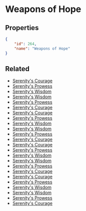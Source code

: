 # Weapons of Hope

<no description available>

## Properties

```json
{
    "id": 264,
    "name": "Weapons of Hope"
}
```

## Related

- [Serenity's Courage](../items/16945-serenity-s-courage.md)
- [Serenity's Prowess](../items/16953-serenity-s-prowess.md)
- [Serenity's Wisdom](../items/16961-serenity-s-wisdom.md)
- [Serenity's Wisdom](../items/16960-serenity-s-wisdom.md)
- [Serenity's Prowess](../items/16952-serenity-s-prowess.md)
- [Serenity's Courage](../items/16944-serenity-s-courage.md)
- [Serenity's Courage](../items/16943-serenity-s-courage.md)
- [Serenity's Prowess](../items/16951-serenity-s-prowess.md)
- [Serenity's Wisdom](../items/16954-serenity-s-wisdom.md)
- [Serenity's Wisdom](../items/16959-serenity-s-wisdom.md)
- [Serenity's Prowess](../items/16950-serenity-s-prowess.md)
- [Serenity's Courage](../items/16942-serenity-s-courage.md)
- [Serenity's Courage](../items/16941-serenity-s-courage.md)
- [Serenity's Prowess](../items/16949-serenity-s-prowess.md)
- [Serenity's Wisdom](../items/16958-serenity-s-wisdom.md)
- [Serenity's Wisdom](../items/16957-serenity-s-wisdom.md)
- [Serenity's Prowess](../items/16948-serenity-s-prowess.md)
- [Serenity's Courage](../items/16940-serenity-s-courage.md)
- [Serenity's Courage](../items/16939-serenity-s-courage.md)
- [Serenity's Prowess](../items/16947-serenity-s-prowess.md)
- [Serenity's Wisdom](../items/16956-serenity-s-wisdom.md)
- [Serenity's Wisdom](../items/16955-serenity-s-wisdom.md)
- [Serenity's Prowess](../items/16946-serenity-s-prowess.md)
- [Serenity's Courage](../items/16938-serenity-s-courage.md)


